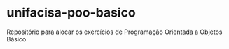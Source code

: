 # unifacisa-poo-basico
Repositório para alocar os exercícios de Programação Orientada a Objetos Básico
